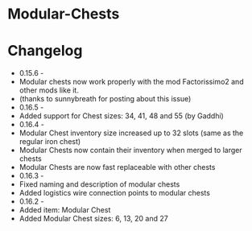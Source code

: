 # Modular-Chests

# Changelog
* 0.15.6 -
* Modular chests now work properly with the mod Factorissimo2 and other mods like it. 
* (thanks to sunnybreath for posting about this issue)
* 0.16.5 -
* Added support for Chest sizes: 34, 41, 48 and 55 (by Gaddhi)
* 0.16.4 -
* Modular Chest inventory size increased up to 32 slots (same as the regular iron chest)
* Modular Chests now contain their inventory when merged to larger chests
* Modular Chests are now fast replaceable with other chests
* 0.16.3 - 
* Fixed naming and description of modular chests
* Added logistics wire connection points to modular chests
* 0.16.2 -
* Added item: Modular Chest
* Added Modular Chest sizes: 6, 13, 20 and 27
